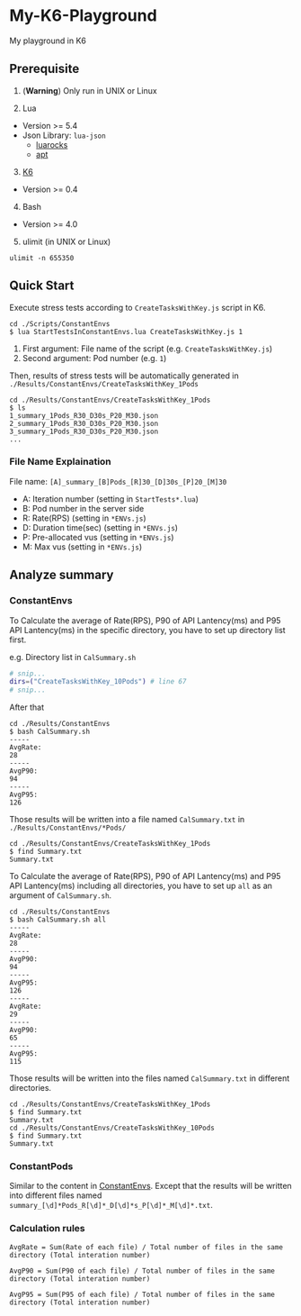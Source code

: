 # My-K6-Playground

My playground in K6

## Prerequisite

1. (**Warning**) Only run in UNIX or Linux

2. Lua
  - Version >= 5.4
  - Json Library: `lua-json`
    - [luarocks](https://luarocks.org/modules/neoxic/lua-json)
    - [apt](https://zoomadmin.com/HowToInstall/UbuntuPackage/lua-json)

3. [K6](https://github.com/grafana/k6)
  - Version >= 0.4

4. Bash
  - Version >= 4.0

5. ulimit (in UNIX or Linux)

```console
ulimit -n 655350
```

## Quick Start

Execute stress tests according to `CreateTasksWithKey.js` script in K6.

```console
cd ./Scripts/ConstantEnvs
$ lua StartTestsInConstantEnvs.lua CreateTasksWithKey.js 1
```

1. First argument: File name of the script (e.g. `CreateTasksWithKey.js`)
2. Second argument: Pod number (e.g. `1`)

Then, results of stress tests will be automatically generated in `./Results/ConstantEnvs/CreateTasksWithKey_1Pods`

```console
cd ./Results/ConstantEnvs/CreateTasksWithKey_1Pods
$ ls
1_summary_1Pods_R30_D30s_P20_M30.json
2_summary_1Pods_R30_D30s_P20_M30.json
3_summary_1Pods_R30_D30s_P20_M30.json
...
```

### File Name Explaination

File name: `[A]_summary_[B]Pods_[R]30_[D]30s_[P]20_[M]30`

- A: Iteration number (setting in `StartTests*.lua`)
- B: Pod number in the server side
- R: Rate(RPS) (setting in `*ENVs.js`)
- D: Duration time(sec) (setting in `*ENVs.js`)
- P: Pre-allocated vus (setting in `*ENVs.js`)
- M: Max vus (setting in `*ENVs.js`)

## Analyze summary

### ConstantEnvs

To Calculate the average of Rate(RPS), P90 of API Lantency(ms) and P95 API Lantency(ms) in the specific directory, you have to set up directory list first.

e.g. Directory list in `CalSummary.sh`

```bash
# snip...
dirs=("CreateTasksWithKey_10Pods") # line 67
# snip...
```

After that

```console
cd ./Results/ConstantEnvs
$ bash CalSummary.sh
-----
AvgRate:
28
-----
AvgP90:
94
-----
AvgP95:
126
```

Those results will be written into a file named `CalSummary.txt` in `./Results/ConstantEnvs/*Pods/`

```console
cd ./Results/ConstantEnvs/CreateTasksWithKey_1Pods
$ find Summary.txt
Summary.txt
```

To Calculate the average of Rate(RPS), P90 of API Lantency(ms) and P95 API Lantency(ms) including all directories, you have to set up `all` as an argument of `CalSummary.sh`.

```console
cd ./Results/ConstantEnvs
$ bash CalSummary.sh all
-----
AvgRate:
28
-----
AvgP90:
94
-----
AvgP95:
126
-----
AvgRate:
29
-----
AvgP90:
65
-----
AvgP95:
115
```

Those results will be written into the files named `CalSummary.txt` in different directories.

```console
cd ./Results/ConstantEnvs/CreateTasksWithKey_1Pods
$ find Summary.txt
Summary.txt
cd ./Results/ConstantEnvs/CreateTasksWithKey_10Pods
$ find Summary.txt
Summary.txt
```

### ConstantPods

Similar to the content in [ConstantEnvs](#constantenvs). Except that the results will be written into different files named `summary_[\d]*Pods_R[\d]*_D[\d]*s_P[\d]*_M[\d]*.txt`.

### Calculation rules

```plaintext
AvgRate = Sum(Rate of each file) / Total number of files in the same directory (Total interation number)

AvgP90 = Sum(P90 of each file) / Total number of files in the same directory (Total interation number)

AvgP95 = Sum(P95 of each file) / Total number of files in the same directory (Total interation number)
```

